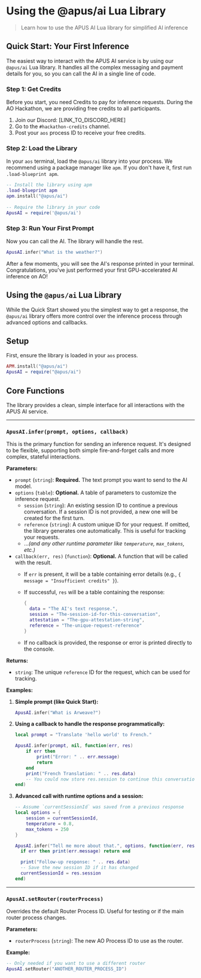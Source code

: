 # Using the @apus/ai Lua Library

> Learn how to use the APUS AI Lua library for simplified AI inference

## Quick Start: Your First Inference

The easiest way to interact with the APUS AI service is by using our `@apus/ai` Lua library. It handles all the complex messaging and payment details for you, so you can call the AI in a single line of code.

### Step 1: Get Credits

Before you start, you need Credits to pay for inference requests. During the AO Hackathon, we are providing free credits to all participants.

1. Join our Discord: \[LINK\_TO\_DISCORD\_HERE]
2. Go to the `#hackathon-credits` channel.
3. Post your `aos` process ID to receive your free credits.

### Step 2: Load the Library

In your `aos` terminal, load the `@apus/ai` library into your process. We recommend using a package manager like `apm`. If you don't have it, first run `.load-blueprint apm`.

```lua
-- Install the library using apm
.load-blueprint apm
apm.install("@apus/ai")
 
-- Require the library in your code
ApusAI = require('@apus/ai')
```

### Step 3: Run Your First Prompt

Now you can call the AI. The library will handle the rest.

```lua
ApusAI.infer("What is the weather?")
```

After a few moments, you will see the AI's response printed in your terminal. Congratulations, you've just performed your first GPU-accelerated AI inference on AO!

## Using the `@apus/ai` Lua Library

While the Quick Start showed you the simplest way to get a response, the `@apus/ai` library offers more control over the inference process through advanced options and callbacks.

## Setup

First, ensure the library is loaded in your `aos` process.

```lua
APM.install("@apus/ai")
ApusAI = require("@apus/ai")
```

## Core Functions

The library provides a clean, simple interface for all interactions with the APUS AI service.

***

### `ApusAI.infer(prompt, options, callback)`

This is the primary function for sending an inference request. It's designed to be flexible, supporting both simple fire-and-forget calls and more complex, stateful interactions.

**Parameters:**

* `prompt` (`string`): **Required.** The text prompt you want to send to the AI model.
* `options` (`table`): **Optional.** A table of parameters to customize the inference request.
  * `session` (`string`): An existing session ID to continue a previous conversation. If a session ID is not provided, a new one will be created for the first turn.
  * `reference` (`string`): A custom unique ID for your request. If omitted, the library generates one automatically. This is useful for tracking your requests.
  * ...*(and any other runtime parameter like `temperature`, `max_tokens`, etc.)*
* `callback(err, res)` (`function`): **Optional.** A function that will be called with the result.
  * If `err` is present, it will be a table containing error details (e.g., `{ message = "Insufficient credits" }`).

  * If successful, `res` will be a table containing the response:

    ```lua
    {
      data = "The AI's text response.",
      session = "The-session-id-for-this-conversation",
      attestation = "The-gpu-attestation-string",
      reference = "The-unique-request-reference"
    }
    ```

  * If no callback is provided, the response or error is printed directly to the console.

**Returns:**

* `string`: The unique `reference` ID for the request, which can be used for tracking.

**Examples:**

1. **Simple prompt (like Quick Start):**

   ```lua
   ApusAI.infer("What is Arweave?")
   ```

2. **Using a callback to handle the response programmatically:**

   ```lua
   local prompt = "Translate 'hello world' to French."

   ApusAI.infer(prompt, nil, function(err, res)
       if err then
           print("Error: " .. err.message)
           return
       end
       print("French Translation: " .. res.data)
       -- You could now store res.session to continue this conversation
   end)
   ```

3. **Advanced call with runtime options and a session:**

   ```lua
   -- Assume `currentSessionId` was saved from a previous response
   local options = {
       session = currentSessionId,
       temperature = 0.8,
       max_tokens = 250
   }

   ApusAI.infer("Tell me more about that.", options, function(err, res)
     if err then print(err.message) return end

     print("Follow-up response: " .. res.data)
     -- Save the new session ID if it has changed
     currentSessionId = res.session
   end)
   ```

***

### `ApusAI.setRouter(routerProcess)`

Overrides the default Router Process ID. Useful for testing or if the main router process changes.

**Parameters:**

* `routerProcess` (`string`): The new AO Process ID to use as the router.

**Example:**

```lua
-- Only needed if you want to use a different router
ApusAI.setRouter("ANOTHER_ROUTER_PROCESS_ID")
```
